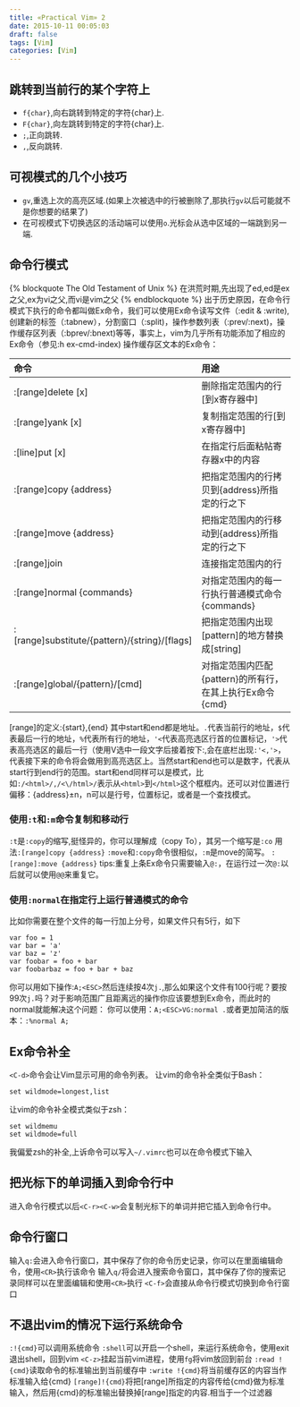 ```yaml
---
title: «Practical Vim» 2
date: 2015-10-11 00:05:03
draft: false
tags: [Vim]
categories: [Vim]
---
```


## 跳转到当前行的某个字符上
* `f{char}`,向右跳转到特定的字符{char}上.
* `F{char}`,向左跳转到特定的字符{char}上.
* `;`,正向跳转.
* `,`,反向跳转.
 
## 可视模式的几个小技巧
* `gv`,重选上次的高亮区域.(如果上次被选中的行被删除了,那执行`gv`以后可能就不是你想要的结果了)
* 在可视模式下切换选区的活动端可以使用`o`.光标会从选中区域的一端跳到另一端.

## 命令行模式
{% blockquote The Old Testament of Unix %}
在洪荒时期,先出现了ed,ed是ex之父,ex为vi之父,而vi是vim之父
{% endblockquote %}
出于历史原因，在命令行模式下执行的命令都叫做Ex命令，我们可以使用Ex命令读写文件（:edit & :write),创建新的标签（:tabnew），分割窗口（:split)，操作参数列表（:prev/:next)，操作缓存区列表（:bprev/:bnext)等等，事实上，vim为几乎所有功能添加了相应的Ex命令（参见:h ex-cmd-index)
操作缓存区文本的Ex命令：

|命令|用途|
|:---|:---| 
|:[range]delete [x]|删除指定范围内的行[到x寄存器中]|
|:[range]yank [x]|复制指定范围的行[到x寄存器中]|
|:[line]put [x]|在指定行后面粘帖寄存器x中的内容|
|:[range]copy {address}|把指定范围内的行拷贝到{address}所指定的行之下|
|:[range]move {address}|把指定范围内的行移动到{address}所指定的行之下|
|:[range]join|连接指定范围内的行|
|:[range]normal {commands}|对指定范围内的每一行执行普通模式命令{commands}|
|:[range]substitute/{pattern}/{string}/[flags]|把指定范围内出现[pattern]的地方替换成[string]|
|:[range]global/{pattern}/[cmd]|对指定范围内匹配{pattern}的所有行，在其上执行Ex命令{cmd}|
[range]的定义:{start},{end} 其中start和end都是地址。`.`代表当前行的地址，`$`代表最后一行的地址，`%`代表所有行的地址，`'<`代表高亮选区行首的位置标记，`'>`代表高亮选区的最后一行（使用V选中一段文字后接着按下:,会在底栏出现`:'<,'>`，代表接下来的命令将会做用到高亮选区上。当然start和end也可以是数字，代表从start行到end行的范围。start和end同样可以是模式，比如`:/<html>/,/<\/html>/`表示从`<html>`到`</html>`这个框框内。还可以对位置进行偏移：{address}±n，n可以是行号，位置标记，或者是一个查找模式。
### 使用`:t`和`:m`命令复制和移动行
`:t`是`:copy`的缩写,挺怪异的，你可以理解成（copy To），其另一个缩写是`:co`
用法`:[range]copy {address}`
`:move`和`:copy`命令很相似，`:m`是move的简写。
`:[range]:move {address}`
tips:重复上条Ex命令只需要输入`@:`，在运行过一次`@:`以后就可以使用`@@`来重复它。
### 使用`:normal`在指定行上运行普通模式的命令
比如你需要在整个文件的每一行加上分号，如果文件只有5行，如下

    var foo = 1 
    var bar = 'a'
    var baz = 'z'
    var foobar = foo + bar
    var foobarbaz = foo + bar + baz
你可以用如下操作:`A;<ESC>`然后连续按4次`j.`,那么如果这个文件有100行呢？要按99次`j.`吗？对于影响范围广且距离远的操作你应该要想到Ex命令，而此时的normal就能解决这个问题：
你可以使用：`A;<ESC>VG:normal .`或者更加简洁的版本：`:%normal A;`
## Ex命令补全
`<C-d>`命令会让Vim显示可用的命令列表。
让vim的命令补全类似于Bash：

    set wildmode=longest,list
让vim的命令补全模式类似于zsh：

    set wildmemu
    set wildmode=full
我偏爱zsh的补全,上诉命令可以写入`~/.vimrc`也可以在命令模式下输入
## 把光标下的单词插入到命令行中
进入命令行模式以后`<C-r><C-w>`会复制光标下的单词并把它插入到命令行中。
## 命令行窗口
输入`q:`会进入命令行窗口，其中保存了你的命令历史记录，你可以在里面编辑命令，使用`<CR>`执行该命令
输入`q/`将会进入搜索命令窗口，其中保存了你的搜索记录同样可以在里面编辑和使用`<CR>`执行
`<C-f>`会直接从命令行模式切换到命令行窗口
## 不退出vim的情况下运行系统命令
`:!{cmd}`可以调用系统命令
`:shell`可以开启一个shell，来运行系统命令，使用exit退出shell，回到vim
`<C-z>`挂起当前vim进程，使用`fg`将vim放回到前台
`:read !{cmd}`读取命令的标准输出到当前缓存中
`:write !{cmd}`将当前缓存区的内容当作标准输入给{cmd}
`[range]!{cmd}`将把[range]所指定的内容传给{cmd}做为标准输入，然后用{cmd}的标准输出替换掉[range]指定的内容.相当于一个过滤器
